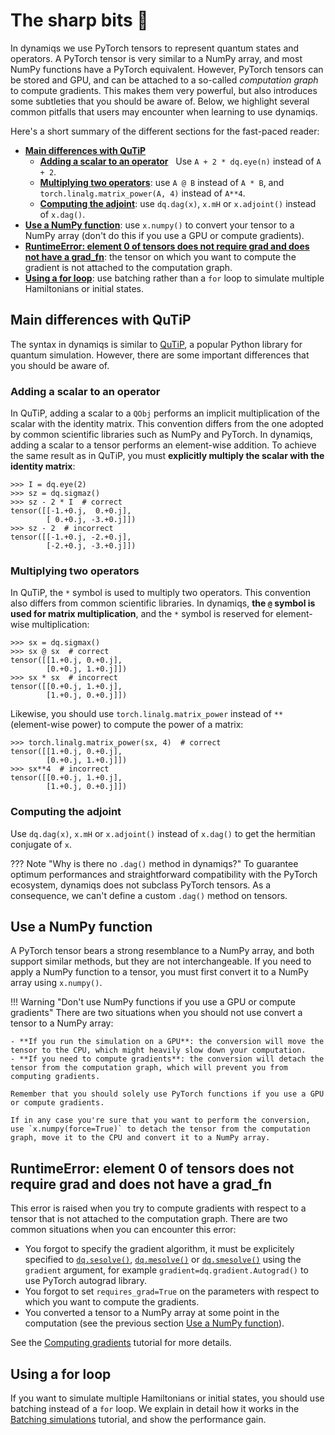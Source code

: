 # The sharp bits 🔪

In dynamiqs we use PyTorch tensors to represent quantum states and operators. A PyTorch tensor is very similar to a NumPy array, and most NumPy functions have a PyTorch equivalent. However, PyTorch tensors can be stored and GPU, and can be attached to a so-called *computation graph* to compute gradients. This makes them very powerful, but also introduces some subtleties that you should be aware of. Below, we highlight several common pitfalls that users may encounter when learning to use dynamiqs.

Here's a short summary of the different sections for the fast-paced reader:

- [**Main differences with QuTiP**](#main-differences-with-qutip)
    - [**Adding a scalar to an operator**](#adding-a-scalar-to-an-operator) &nbsp; Use `A + 2 * dq.eye(n)` instead of `A + 2`.
    - [**Multiplying two operators**](#multiplying-two-operators): use `A @ B` instead of `A * B`, and `torch.linalg.matrix_power(A, 4)` instead of `A**4`.
    - [**Computing the adjoint**](#computing-the-adjoint): use `dq.dag(x)`, `x.mH` or `x.adjoint()` instead of `x.dag()`.
- [**Use a NumPy function**](#use-a-numpy-function): use `x.numpy()` to convert your tensor to a NumPy array (don't do this if you use a GPU or compute gradients).
- [**RuntimeError: element 0 of tensors does not require grad and does not have a grad_fn**](#runtimeerror-element-0-of-tensors-does-not-require-grad-and-does-not-have-a-grad_fn): the tensor on which you want to compute the gradient is not attached to the computation graph.
- [**Using a for loop**](#using-a-for-loop): use batching rather than a `for` loop to simulate multiple Hamiltonians or initial states.

## Main differences with QuTiP

The syntax in dynamiqs is similar to [QuTiP](http://qutip.org/), a popular Python library for quantum simulation. However, there are some important differences that you should be aware of.

### Adding a scalar to an operator

In QuTiP, adding a scalar to a `QObj` performs an implicit multiplication of the scalar with the identity matrix. This convention differs from the one adopted by common scientific libraries such as NumPy and PyTorch. In dynamiqs, adding a scalar to a tensor performs an element-wise addition. To achieve the same result as in QuTiP, you must **explicitly multiply the scalar with the identity matrix**:

```pycon
>>> I = dq.eye(2)
>>> sz = dq.sigmaz()
>>> sz - 2 * I  # correct
tensor([[-1.+0.j,  0.+0.j],
        [ 0.+0.j, -3.+0.j]])
>>> sz - 2  # incorrect
tensor([[-1.+0.j, -2.+0.j],
        [-2.+0.j, -3.+0.j]])
```

### Multiplying two operators

In QuTiP, the `*` symbol is used to multiply two operators. This convention also differs from common scientific libraries. In dynamiqs, **the `@` symbol is used for matrix multiplication**, and the `*` symbol is reserved for element-wise multiplication:

```pycon
>>> sx = dq.sigmax()
>>> sx @ sx  # correct
tensor([[1.+0.j, 0.+0.j],
        [0.+0.j, 1.+0.j]])
>>> sx * sx  # incorrect
tensor([[0.+0.j, 1.+0.j],
        [1.+0.j, 0.+0.j]])
```

Likewise, you should use `torch.linalg.matrix_power` instead of `**` (element-wise power) to compute the power of a matrix:

```pycon
>>> torch.linalg.matrix_power(sx, 4)  # correct
tensor([[1.+0.j, 0.+0.j],
        [0.+0.j, 1.+0.j]])
>>> sx**4  # incorrect
tensor([[0.+0.j, 1.+0.j],
        [1.+0.j, 0.+0.j]])
```

### Computing the adjoint

Use `dq.dag(x)`, `x.mH` or `x.adjoint()` instead of `x.dag()` to get the hermitian conjugate of `x`.

??? Note "Why is there no `.dag()` method in dynamiqs?"
    To guarantee optimum performances and straightforward compatibility with the PyTorch ecosystem, dynamiqs does not subclass PyTorch tensors. As a consequence, we can't define a custom `.dag()` method on tensors.

## Use a NumPy function

A PyTorch tensor bears a strong resemblance to a NumPy array, and both support similar methods, but they are not interchangeable. If you need to apply a NumPy function to a tensor, you must first convert it to a NumPy array using `x.numpy()`.

!!! Warning "Don't use NumPy functions if you use a GPU or compute gradients"
    There are two situations when you should not use convert a tensor to a NumPy array:

    - **If you run the simulation on a GPU**: the conversion will move the tensor to the CPU, which might heavily slow down your computation.
    - **If you need to compute gradients**: the conversion will detach the tensor from the computation graph, which will prevent you from computing gradients.

    Remember that you should solely use PyTorch functions if you use a GPU or compute gradients.

    If in any case you're sure that you want to perform the conversion, use `x.numpy(force=True)` to detach the tensor from the computation graph, move it to the CPU and convert it to a NumPy array.

## RuntimeError: element 0 of tensors does not require grad and does not have a grad_fn

This error is raised when you try to compute gradients with respect to a tensor that is not attached to the computation graph. There are two common situations when you can encounter this error:

- You forgot to specify the gradient algorithm, it must be explicitely specified to [`dq.sesolve()`](../python_api/solvers/sesolve.md), [`dq.mesolve()`](../python_api/solvers/mesolve.md) or [`dq.smesolve()`](../python_api/solvers/smesolve.md) using the `gradient` argument, for example `gradient=dq.gradient.Autograd()` to use PyTorch autograd library.
- You forgot to set `requires_grad=True` on the parameters with respect to which you want to compute the gradients.
- You converted a tensor to a NumPy array at some point in the computation (see the previous section [Use a NumPy function](#use-a-numpy-function)).

See the [Computing gradients](/tutorials/computing_gradients.html) tutorial for more details.

## Using a for loop

If you want to simulate multiple Hamiltonians or initial states, you should use batching instead of a `for` loop. We explain in detail how it works in the [Batching simulations](/tutorials/batching.html) tutorial, and show the performance gain.
